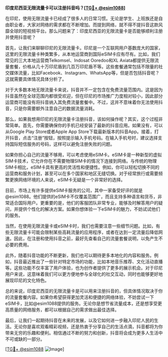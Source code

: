 **印度尼西亚无限流量卡可以注册抖音吗？[[TG💪+ @esim1088](https://t.me/s/esim1088)]**

在印尼，使用无限流量卡已经成了很多人的日常习惯。无论是学生、上班族还是自由职业者，大家对网络的需求都在不断增加。而提到网络，就不得不提抖音这款风靡全球的短视频平台。那么问题来了：印度尼西亚的无限流量卡是否能够顺利注册并使用抖音呢？

首先，让我们来聊聊印尼的无限流量卡。印尼是一个互联网用户基数庞大的国家，这里的无限流量卡种类繁多，从本地运营商到国际eSIM卡应有尽有。比如，我们常见的三大本地运营商Telkomsel、Indosat Ooredoo和XL Axiata都提供无限流量套餐，价格从几十万印尼盾到几百万印尼盾不等。这些套餐通常包括不限量的社交媒体流量，比如Facebook、Instagram、WhatsApp等，但是否包括抖音呢？这就需要具体情况具体分析了。

对于大多数本地无限流量卡来说，抖音并不一定包含在免费流量范围内。这是因为抖音虽然在全球范围内都很受欢迎，但在印尼的市场推广力度相对较小，因此部分运营商可能没有将抖音纳入其免费流量套餐中。不过，这并不意味着你无法使用抖音，只是你需要额外注意自己的数据流量消耗。

那么，如果我想用印尼的无限流量卡注册抖音，该如何操作呢？其实，这个过程非常简单。首先，你需要确保你的手机已经安装了最新的抖音应用。如果没有，可以从Google Play Store或者Apple App Store下载最新版本的抖音App。接着，打开抖音，点击“注册”按钮，按照提示输入手机号码。在输入手机号时，建议选择支持国际短信服务的号码，这样可以避免注册失败的问题。

如果你担心自己的流量不够用，可以考虑使用eSIM卡。eSIM卡是一种新型的虚拟SIM卡技术，它允许你在不需要物理SIM卡的情况下连接到网络。与传统的物理SIM卡相比，eSIM卡具有更高的灵活性和便捷性。例如，你可以轻松切换不同的运营商和服务计划，甚至可以在多个国家和地区无缝切换。对于经常旅行或需要频繁更换网络环境的人来说，eSIM卡无疑是一个非常好的选择。

目前，市场上有许多提供eSIM卡服务的公司，其中一家备受好评的就是@esim1088。他们提供的eSIM卡不仅覆盖范围广，而且支持多种语言和货币，非常适合国际用户。更重要的是，他们的客服团队非常专业，能够及时解答用户的疑问，并提供个性化的解决方案。如果你想体验一下eSIM卡的魅力，不妨试试他们的服务。

当然，在使用无限流量卡或eSIM卡时，我们也需要注意一些细节问题。比如，有些无限流量卡可能会限制某些高耗流量的应用程序，或者在达到一定流量后降低网速。因此，在注册和使用抖音之前，最好先查看自己的流量套餐说明，以免产生不必要的费用。

此外，随着抖音功能的不断更新，我们也可以期待更多本地化的内容和服务。例如，抖音最近推出了一些针对特定市场的功能，比如本地音乐推荐、文化活动直播等。这些功能不仅丰富了用户体验，也为创作者提供了更多的展示机会。对于印尼用户来说，这意味着我们可以更方便地参与全球化的社交互动，同时也能够更好地展现印尼的文化特色。

总的来说，印度尼西亚的无限流量卡是可以用来注册抖音的，但具体情况取决于你的流量套餐内容。如果你希望获得更加灵活和便捷的网络体验，不妨尝试一下eSIM卡，比如@esim1088提供的服务。无论你是想节省流量成本，还是想享受更高质量的网络服务，都可以根据自己的需求做出最佳选择。

最后，让我们一起期待抖音在未来的发展，以及它如何进一步融入印尼人民的生活。无论你是喜欢观看精彩视频，还是热衷于分享自己的生活点滴，抖音都将为你带来无穷的乐趣和便利。相信通过不断的努力和创新，抖音将会成为更多人生活中不可或缺的一部分。

[[TG💪+ @esim1088](https://t.me/s/esim1088) ![Image](https://i.postimg.cc/4NQfJmqS/Snipaste-2025-05-13-00-14-12.png)]